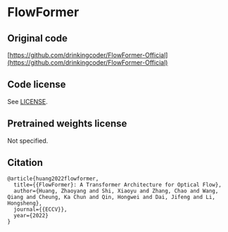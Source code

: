 # FlowFormer

## Original code

[https://github.com/drinkingcoder/FlowFormer-Official](https://github.com/drinkingcoder/FlowFormer-Official)

## Code license

See [LICENSE](LICENSE).

## Pretrained weights license

Not specified.

## Citation

```
@article{huang2022flowformer,
  title={{FlowFormer}: A Transformer Architecture for Optical Flow},
  author={Huang, Zhaoyang and Shi, Xiaoyu and Zhang, Chao and Wang, Qiang and Cheung, Ka Chun and Qin, Hongwei and Dai, Jifeng and Li, Hongsheng},
  journal={{ECCV}},
  year={2022}
}
```